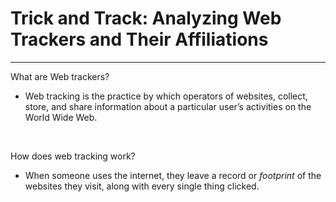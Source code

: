 <h1><b>Trick and Track: Analyzing Web Trackers and Their Affiliations</b></h1>

-----------------------------------------------------------------------------------------------------

What are Web trackers?

- Web tracking is the practice by which operators of websites, collect, store, and share information about a particular user’s activities on the World Wide Web.

<br />

How does web tracking work?
- When someone uses the internet, they leave a record or <i>footprint</i> of the websites they visit, along with every single thing clicked. 














